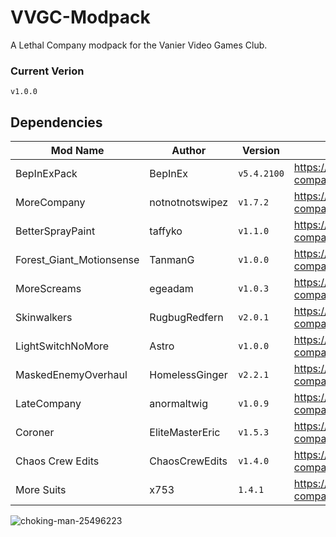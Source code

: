 # VVGC-Modpack
A Lethal Company modpack for the Vanier Video Games Club.

### Current Verion
`v1.0.0`

## Dependencies
| Mod Name | Author | Version | Link |
| --- | --- | --- | --- |
| BepInExPack | BepInEx | `v5.4.2100` | https://thunderstore.io/c/lethal-company/p/BepInEx/BepInExPack/ |
| MoreCompany | notnotnotswipez | `v1.7.2` | https://thunderstore.io/c/lethal-company/p/notnotnotswipez/MoreCompany/ |
| BetterSprayPaint | taffyko | `v1.1.0` | https://thunderstore.io/c/lethal-company/p/taffyko/BetterSprayPaint/ |
| Forest_Giant_Motionsense | TanmanG | `v1.0.0` | https://thunderstore.io/c/lethal-company/p/TanmanG/Forest_Giant_Motionsense/ |
| MoreScreams | egeadam | `v1.0.3` | https://thunderstore.io/c/lethal-company/p/egeadam/MoreScreams/ |
| Skinwalkers | RugbugRedfern | `v2.0.1` | https://thunderstore.io/c/lethal-company/p/RugbugRedfern/Skinwalkers/ |
| LightSwitchNoMore | Astro | `v1.0.0` | https://thunderstore.io/c/lethal-company/p/Astro/LightSwitchNoMore/ |
| MaskedEnemyOverhaul | HomelessGinger | `v2.2.1` | https://thunderstore.io/c/lethal-company/p/HomelessGinger/MaskedEnemyOverhaul/ |
| LateCompany | anormaltwig | `v1.0.9` | https://thunderstore.io/c/lethal-company/p/anormaltwig/LateCompany/ |
| Coroner | EliteMasterEric | `v1.5.3` | https://thunderstore.io/c/lethal-company/p/EliteMasterEric/Coroner/ |
| Chaos Crew Edits | ChaosCrewEdits | `v1.4.0` | https://thunderstore.io/c/lethal-company/p/ChaosCrewEdits/Chaos_Crew_Edits/ |
| More Suits | x753 | `1.4.1` | https://thunderstore.io/c/lethal-company/p/x753/More_Suits/ |


![choking-man-25496223](https://github.com/ReactorFailure/VVGC-Modpack/assets/69980969/c620d8d6-ef01-4958-a4e2-2c7677445bce)
